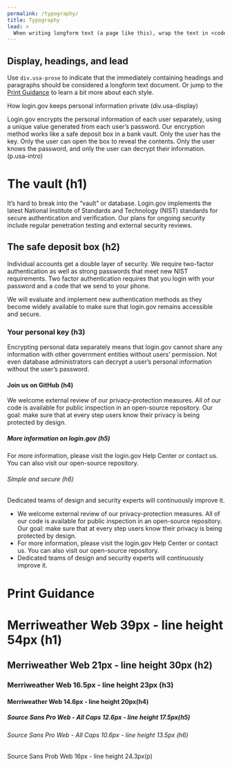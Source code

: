 ```yaml
---
permalink: /typography/
title: Typography
lead: >
  When writing longform text (a page like this), wrap the text in <code class="text-no-wrap">div.usa-prose</code> to activate these styles.
---
```


## Display, headings, and lead

Use <code class="text-no-wrap">div.usa-prose</code> to indicate that the immediately containing headings and paragraphs should be considered a longform text document. Or jump to the [Print Guidance](#print-guidance) to learn a bit more about each style.

<div class="border-base-light border-left-1 padding-3 usa-prose">
  <div class="usa-display">How login.gov keeps personal information private <span class="text-no-wrap text-secondary">(div.usa-display)</span></div>

  <p class="usa-intro">Login.gov encrypts the personal information of each user separately, using a unique value generated from each user’s password. Our encryption method works like a safe deposit box in a bank vault. Only the user has the key. Only the user can open the box to reveal the contents. Only the user knows the password, and only the user can decrypt their information. <span class="text-no-wrap text-secondary">(p.usa-intro)</span></p>

  <h1>The vault <span class="text-no-wrap text-secondary">(h1)</span></h1>

  <p>It’s hard to break into the “vault” or database. Login.gov implements the latest National Institute of Standards and Technology (NIST) standards for secure authentication and verification. Our plans for ongoing security include regular penetration testing and external security reviews.</p>

  <h2>The safe deposit box <span class="text-no-wrap text-secondary">(h2)</span></h2>

  <p>Individual accounts get a double layer of security. We require two-factor authentication as well as strong passwords that meet new NIST requirements. Two factor authentication requires that you login with your password and a code that we send to your phone.</p>

  <p>We will evaluate and implement new authentication methods as they become widely available to make sure that login.gov remains accessible and secure.</p>

  <h3>Your personal key <span class="text-no-wrap text-secondary">(h3)</span></h3>

  <p>Encrypting personal data separately means that login.gov cannot share any information with other government entities without users’ permission. Not even database administrators can decrypt a user’s personal information without the user’s password.</p>

  <h4>Join us on GitHub <span class="text-no-wrap text-secondary">(h4)</span></h4>

  <p>We welcome external review of our privacy-protection measures. All of our code is available for public inspection in an open-source repository. Our goal: make sure that at every step users know their privacy is being protected by design.</p>

  <h5>More information on login.gov <span class="text-no-wrap text-secondary">(h5)</span></h5>

  <p>For more information, please visit the login.gov Help Center or contact us. You can also visit our open-source repository.</p>

  <h6>Simple and secure <span class="text-no-wrap text-secondary">(h6)</span></h6>

  <p>Dedicated teams of design and security experts will continuously improve it.</p>

  <ul>
    <li>We welcome external review of our privacy-protection measures. All of our code is available for public inspection in an open-source repository. Our goal: make sure that at every step users know their privacy is being protected by design.</li>
    <li>For more information, please visit the login.gov Help Center or contact us. You can also visit our open-source repository.</li>
    <li>Dedicated teams of design and security experts will continuously improve it.</li>
  </ul>
</div>

# Print Guidance

# Merriweather Web 39px - line height 54px <span class="text-no-wrap text-secondary">(h1)</span>
## Merriweather Web 21px - line height 30px <span class="text-no-wrap text-secondary">(h2)</span>
### Merriweather Web 16.5px - line height 23px <span class="text-no-wrap text-secondary">(h3)</span>
#### Merriweather Web 14.6px - line height 20px<span class="text-no-wrap text-secondary">(h4)</span>
##### Source Sans Pro Web - All Caps 12.6px - line height 17.5px<span class="text-no-wrap text-secondary">(h5)</span>
<h6>Source Sans Pro Web - All Caps 10.6px - line height 13.5px <span class="text-no-wrap text-secondary">(h6)</span></h6>

Source Sans Prob Web 16px - line height 24.3px<span class="text-no-wrap text-secondary">(p)</span>

